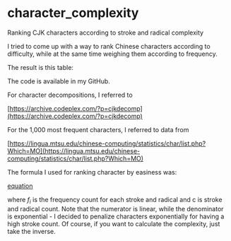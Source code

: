   
# character_complexity
Ranking CJK characters according to stroke and radical complexity

I tried to come up with a way to rank Chinese characters according to difficulty, while at the same time weighing them according to frequency.

The result is this table:

The code is available in my GitHub.

For character decompositions, I referred to 

[https://archive.codeplex.com/?p=cjkdecomp](https://archive.codeplex.com/?p=cjkdecomp)

For the 1,000 most frequent characters, I referred to data from 

[https://lingua.mtsu.edu/chinese-computing/statistics/char/list.php?Which=MO](https://lingua.mtsu.edu/chinese-computing/statistics/char/list.php?Which=MO)

The formula I used for ranking character by easiness was:

[equation]("http://www.sciweavers.org/tex2img.php?eq=%5Csum%5Climits_%7Bi%3D1%7D%5E%7Bc%7D%20f_i%20%5Cover%20c%5E2&bc=White&fc=Black&im=jpg&fs=12&ff=arev&edit=0")

where $f_i$ is the frequency count for each stroke and radical and c is stroke and radical count. Note that the numerator is linear, while the denominator is exponential - I decided to penalize characters exponentially for having a high stroke count. Of course, if you want to calculate the complexity, just take the inverse.
